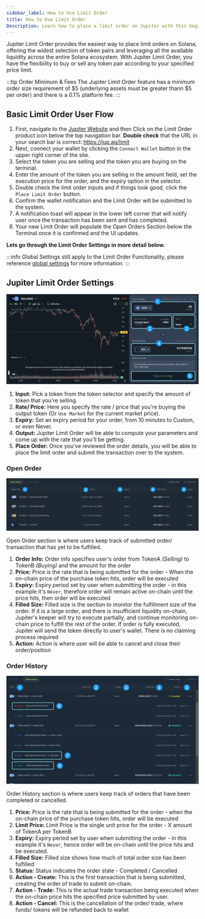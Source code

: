 ```yaml
---
sidebar_label: How to Use Limit Order
title: How to Use Limit Order
Description: Learn how to place a limit order on Jupiter with this beginners guide.
---
```


<head>
    <title>How To Place a Limit Order Using Jupiter</title>
    <meta name="twitter:card" content="summary" />
</head>

Jupiter Limit Order provides the easiest way to place limit orders on Solana, offering the widest selection of token pairs and leveraging all the available liquidity across the entire Solana ecosystem. With Jupiter Limit Order, you have the flexibility to buy or sell any token pair according to your specified price limit.

:::tip Order Minimum & Fees
The Jupiter Limit Order feature has a minimum order size requirement of $5 (underlying assets must be greater thann $5 per order) and there is a 0.1% platform fee.
:::

## Basic Limit Order User Flow

1. First, navigate to the [Jupiter Website](https://jup.ag/) and then Click on the Limit Order product icon below the top navigation bar. **Double check** that the URL in your search bar is correct: https://jup.ag/limit
2. Next, connect your wallet by clicking the `Connect Wallet` button in the upper right corner of the site.
3. Select the token you are selling and the token you are buying on the terminal.
4. Enter the amount of the token you are selling in the amount field, set the execution price for the order, and the expiry option in the selector. 
5. Double check the limit order inputs and if things look good, click the `Place Limit Order` button.
6. Confirm the wallet notification and the Limit Order will be submitted to the system. 
7. A notification toast will appear in the lower left corner that will notify user once the transaction has been sent and has completed.
8. Your new Limit Order will populate the Open Orders Section below the Terminal once it is confirmed and the UI updates.

**Lets go through the Limit Order Settings in more detail below.**

:::info
Global Settings still apply to the Limit Order Functionality, please reference [global settings](https://station.jup.ag/guides/jupiter-swap/swap#global-settings) for more information.
:::

## Jupiter Limit Order Settings

![Limit Order 2](../img/limit-order/limit-order-1.png)

1. **Input:** Pick a token from the token selector and specify the amount of token that you're selling.
2. **Rate/ Price:** Here you specify the rate / price that you're buying the output token (Or `Use Market` for the current market price).
3. **Expiry:** Set an expiry period for your order, from 10 minutes to Custom, or even Never.
4. **Output:** Jupiter Limit Order will be able to compute your parameters and come up with the rate that you'll be getting.
5. **Place Order:** Once you've reviewed the order details, you will be able to place the limit order and submit the transaction over to the system.

### Open Order

![Limit Order 4](../img/limit-order/limit-order-2.png)

Open Order section is where users keep track of submitted order/ transaction that has yet to be fulfilled.

1. **Order Info:** Order info specifies user's order from TokenA _(Selling)_ to TokenB _(Buying)_ and the amount for the order
2. **Price:** Price is the rate that is being submitted for the order - When the on-chain price of the purchase token hits, order will be executed
3. **Expiry:** Expiry period set by user when submitting the order - in this example it's `Never`, therefore order will remain active on-chain until the price hits, then order will be executed
4. **Filled Size:** Filled size is the section to monitor the fulfillment size of the order. If it is a large order, and there is insufficient liquidity on-chain, Jupiter's keeper will try to execute partially, and continue monitoring on-chain price to fulfill the rest of the order. If order is fully executed, Jupiter will send the token directly to user's wallet. There is no claiming process required
5. **Action:** Action is where user will be able to cancel and close their order/position

### Order History

![Limit Order 3](../img/limit-order/limit-order-3.png)

Order History section is where users keep track of orders that have been completed or cancelled.

1. **Price:** Price is the rate that is being submitted for the order - when the on-chain price of the purchase token hits, order will be executed
2. **Limit Price:** Limit Price is the single unit price for the order - X amount of TokenA per TokenB
3. **Expiry:** Expiry period set by user when submitting the order - in this example it's `Never`, hence order will be on-chain until the price hits and be executed.
4. **Filled Size:** Filled size shows how much of total order size has been fulfilled
5. **Status:** Status indicates the order state - Completed / Cancelled
6. **Action - Create:** This is the first transaction that is being submitted, creating the order of trade to submit on-chain.
7. **Action - Trade:** This is the actual trade transaction being executed when the on-chain price hits the specified price submitted by user.
8. **Action - Cancel:** This is the cancellation of the order/ trade, where funds/ tokens will be refunded back to wallet


